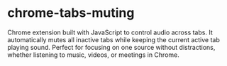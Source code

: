 # chrome-tabs-muting
Chrome extension built with JavaScript to control audio across tabs. 
It automatically mutes all inactive tabs while keeping the current active tab playing sound. 
Perfect for focusing on one source without distractions, whether listening to music, videos, or meetings in Chrome.
